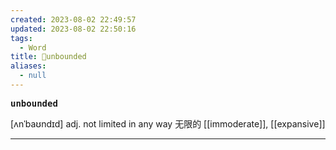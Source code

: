 ```yaml
---
created: 2023-08-02 22:49:57
updated: 2023-08-02 22:50:16
tags:
  - Word
title: 📖unbounded
aliases:
  - null
---
```


<pre><strong>unbounded</strong></pre>
[ʌnˈbaʊndɪd]
adj. not limited in any way ⽆限的
[[immoderate]], [[expansive]]
****